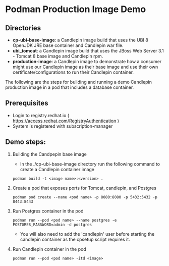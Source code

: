 # Podman Production Image Demo

## Directories
- **cp-ubi-base-image**: a Candlepin image build that uses the UBI 8 OpenJDK JRE base container and Candlepin war file.
- **ubi_tomcat**: a Candlepin image build that uses the JBoss Web Server 3.1 - Tomcat 8 base image and Candlepin rpm.
- **production-image**: a Candlepin image to demonstrate how a consumer might use our Candlepin image as their base image and use their own certificate/configurations to run their Candlepin container. 

The following are the steps for building and running a demo Candlepin production image in a pod that includes a database container.

## Prerequisites
- Login to registry.redhat.io ( https://access.redhat.com/RegistryAuthentication )
- System is registered with subscription-manager

## Demo steps:

1. Building the Candpepin base image
    - In the ./cp-ubi-base-image directory run the following command to create a Candlepin container image

    ```
    podman build -t <image name>:<version> .
    ```

2. Create a pod that exposes ports for Tomcat, candlepin, and Postgres
    ```
    podman pod create --name <pod name> -p 8080:8080 -p 5432:5432 -p 8443:8443
    ```

3. Run Postgres container in the pod
    ```
    podman run --pod <pod name> --name postgres -e POSTGRES_PASSWORD=admin -d postgres
    ```
    - You will also need to add the 'candlepin' user before starting the candlepin container as the cpsetup script requires it.

4. Run Candlepin container in the pod
    ```
    podman run --pod <pod name> -itd <image>
    ```